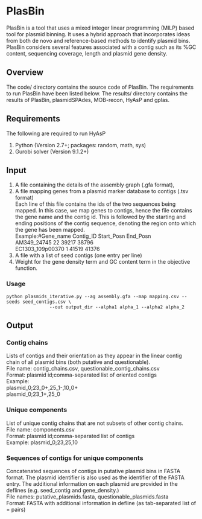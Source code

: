 # PlasBin
PlasBin is a tool that uses a mixed integer linear programming (MILP) based tool for plasmid binning. It uses a hybrid approach that incorporates ideas from both de novo and reference-based methods to identify plasmid bins. PlasBin considers several features associated with a contig such as
its %GC content, sequencing coverage, length and plasmid gene density.

## Overview
The code/ directory contains the source code of PlasBin. The requirements to run PlasBin have been listed below. The results/ directory contains the results of PlasBin, plasmidSPAdes, MOB-recon, HyAsP and gplas.

## Requirements
The following are required to run HyAsP
1. Python (Version 2.7+; packages: random, math, sys)
2. Gurobi solver (Version 9.1.2+)

## Input
1. A file containing the details of the assembly graph (.gfa format), 
2. A file mapping genes from a plasmid marker database to contigs (.tsv format)<br/>
Each line of this file contains the ids of the two sequences being mapped. In this case, we map genes to contigs, hence the file contains the gene name and the contig id. This is followed by the starting and ending positions of the contig sequence, denoting the region onto which the gene has been mapped.<br/>
Example:#Gene_name	Contig_ID	Start_Posn	End_Posn<br/>
AM349_24745	22	39217	38796<br/>
EC1303_109p00370	1	41519	41376<br/>
3. A file with a list of seed contigs (one entry per line)<br/>
4. Weight for the gene density term and GC content term in the objective function.

### Usage
```
python plasmids_iterative.py --ag assembly.gfa --map mapping.csv --seeds seed_contigs.csv \
				--out output_dir --alpha1 alpha_1 --alpha2 alpha_2 
```

## Output
### Contig chains
Lists of contigs and their orientation as they appear in the linear contig chain of all plasmid bins (both putative and questionable).<br/>
File name: contig_chains.csv, questionable_contig_chains.csv<br/>
Format: plasmid id;comma-separated list of oriented contigs<br/>
Example: <br/>
plasmid_0;23_0+,25_1-,10_0+<br/>
plasmid_0;23_1+,25_0<br/>


### Unique components
List of unique contig chains that are not subsets of other contig chains. </br>
File name: components.csv<br/>
Format: plasmid id;comma-separated list of contigs<br/>
Example: plasmid_0;23,25,10<br/>


### Sequences of contigs for unique components<br/>
Concatenated sequences of contigs in putative plasmid bins in FASTA format. The plasmid identifier is also used as the identifier of the FASTA entry. The additional information on each plasmid are provided in the deflines (e.g. seed_contig and gene_density.)<br/>
File names: putative_plasmids.fasta, questionable_plasmids.fasta<br/>
Format: FASTA with additional information in defline (as tab-separated list of <property>=<value> pairs)<br/>

